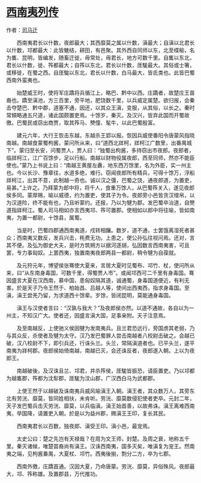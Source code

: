 # [西南夷列传](http://so.gushiwen.org/guwen/bookv_203.aspx)

作者：[司马迁](http://so.gushiwen.org/author_608.aspx)

　　西南夷君长以什数，夜郎最大；其西靡莫之属以什数，滇最大；自滇以北君长以什数，邛都最大：此皆魋结，耕田，有邑聚。其外西自同师以东，北至楪榆，名为巂、昆明，皆编发，随畜迁徙，毋常处，毋君长，地方可数千里。自巂以东北，君长以什数，徙、筰都最大；自筰以东北，君长以什数，厓駹最大。其俗或士箸，或移徙，在蜀之西。自厓駹以东北，君长以什数，白马最大，皆氐类也。此皆巴蜀西南外蛮夷也。

　　始楚威王时，使将军庄蹻将兵循江上，略巴、黔中以西。庄蹻者，故楚庄王苗裔也。蹻至滇池，方三百里，旁平地，肥饶数千里，以兵威定属楚。欲归报，会秦击夺楚巴、黔中郡，道塞不通，因还，以其众王滇，变服，从其俗，以长之。秦时常頞略通五尺道，诸此国颇置吏焉。十馀岁，秦灭。及汉兴，皆弃此国而开蜀故徼。巴蜀民或窃出商贾，取其筰马、僰僮、髦牛，以此巴蜀殷富。

　　建元六年，大行王恢击东越，东越杀王郢以报。恢因兵威使番阳令唐蒙风指晓南越。南越食蒙蜀枸酱，蒙问所从来，曰“道西北牂柯，牂柯江广数里，出番禺城下”。蒙归至长安，问蜀贾人，贾人曰：“独蜀出枸酱，多持窃出市夜郎。夜郎者，临牂柯江，江广百馀步，足以行船。南越以财物役属夜郎，西至同师，然亦不能臣使也。”蒙乃上书说上曰：“南越王黄屋左纛，地东西万馀里，名为外臣，实一州主也。今以长沙、豫章往，水道多绝，难行。窃闻夜郎所有精兵，可得十馀万，浮船牂柯江，出其不意，此制越一奇也。诚以汉之彊，巴蜀之饶，通夜郎道，为置吏，易甚。”上许之。乃拜蒙为郎中将，将千人，食重万馀人，从巴蜀筰关入，遂见夜郎侯多同。蒙厚赐，喻以威德，约为置吏，使其子为令。夜郎旁小邑皆贪汉缯帛，以为汉道险，终不能有也，乃且听蒙约。还报，乃以为犍为郡。发巴蜀卒治道，自僰道指牂柯江。蜀人司马相如亦言西夷邛、筰可置郡。使相如以郎中将往喻，皆如南夷，为置一都尉，十馀县，属蜀。

　　当是时，巴蜀四郡通西南夷道，戍转相饟。数岁，道不通，士罢饿离湿死者甚众；西南夷又数反，发兵兴击，秏费无功。上患之，使公孙弘往视问焉。还对，言其不便。及弘为御史大夫，是时方筑朔方以据河逐胡，弘因数言西南夷害，可且罢，专力事匈奴。上罢西夷，独置南夷夜郎两县一都尉，稍令犍为自葆就。

　　及元狩元年，博望侯张骞使大夏来，言居大夏时见蜀布、邛竹、杖，使问所从来，曰“从东南身毒国，可数千里，得蜀贾人市”。或闻邛西可二千里有身毒国。骞因盛言大夏在汉西南，慕中国，患匈奴隔其道，诚通蜀，身毒国道便近，有利无害。於是天子乃令王然于、柏始昌、吕越人等，使间出西夷西，指求身毒国。至滇，滇王尝羌乃留，为求道西十馀辈。岁馀，皆闭昆明，莫能通身毒国。

　　滇王与汉使者言曰：“汉孰与我大？”及夜郎侯亦然。以道不通故，各自以为一州主，不知汉广大。使者还，因盛言滇大国，足事亲附。天子注意焉。

　　及至南越反，上使驰义侯因犍为发南夷兵。且兰君恐远行，旁国虏其老弱，乃与其众反，杀使者及犍为太守。汉乃发巴蜀罪人尝击南越者八校尉击破之。会越已破，汉八校尉不下，即引兵还，行诛头兰。头兰，常隔滇道者也。已平头兰，遂平南夷为牂柯郡。夜郎侯始倚南越，南越已灭，会还诛反者，夜郎遂入朝。上以为夜郎王。

　　南越破後，及汉诛且兰、邛君，并杀筰侯，厓駹皆振恐，请臣置吏。乃以邛都为越巂郡，筰都为沈犁郡，厓駹为汶山郡，广汉西白马为武都郡。

　　上使王然于以越破及诛南夷兵威风喻滇王入朝。滇王者，其众数万人，其旁东北有劳洸、靡莫，皆同姓相扶，未肯听。劳洸、靡莫数侵犯使者吏卒。元封二年，天子发巴蜀兵击灭劳洸、靡莫，以兵临滇。滇王始首善，以故弗诛。滇王离难西南夷，举国降，请置吏入朝。於是以为益州郡，赐滇王王印，复长其民。

　　西南夷君长以百数，独夜郎、滇受王印。滇小邑，最宠焉。

　　太史公曰：楚之先岂有天禄哉？在周为文王师，封楚。及周之衰，地称五千里。秦灭诸候，唯楚苗裔尚有滇王。汉诛西南夷，国多灭矣，唯滇复为宠王。然南夷之端，见枸酱番禺，大夏杖、邛竹。西夷後揃，剽分二方，卒为七郡。

　　西南外徼，庄蹻首通。汉因大夏，乃命唐蒙。劳洸、靡莫，异俗殊风。夜郎最大，邛、筰称雄。及置郡县，万代推功。

